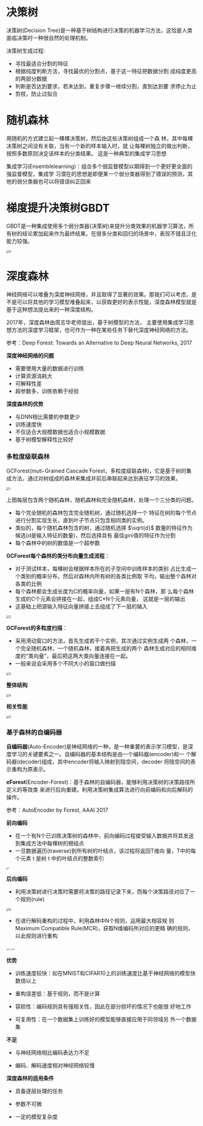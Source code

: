 # 决策树

决策树(Decision Tree)是一种基于树结构进行决策的机器学习方法，这恰是人类面临决策时一种很自然的处理机制。

决策树生成过程:

- 寻找最适合分割的特征
- 根据纯度判断方法，寻找最优的分割点，基于这一特征把数据分割 成纯度更高的两部分数据
- 判断是否达到要求，若未达到，重复步骤一继续分割，直到达到要 求停止为止
- 剪枝，防止过拟合

# 随机森林

用随机的方式建立起一棵棵决策树，然后由这些决策树组成一个森 林，其中每棵决策树之间没有关联，当有一个新的样本输入时，就 让每棵树独立的做出判断，按照多数原则决定该样本的分类结果。 这是一种典型的集成学习思想

集成学习(Ensemblelearning)：组合多个弱监督模型以期得到一个更好更全面的强监督模型，集成学 习潜在的思想是即便某一个弱分类器得到了错误的预测，其他的弱分类器也可以将错误纠正回来

# 梯度提升决策树GBDT

GBDT是一种集成使用多个弱分类器(决策树)来提升分类效果的机器学习算法，所有树的结论累加起来作为最终结果。在很多分类和回归的场景中，表现不错且泛化能力较强。

<img src="../image/DF/6.png" alt="6" style="zoom:50%;" />

# 深度森林

神经网络可以堆叠为深度神经网络，并且取得了显著的效果。那我们可以考虑，是不是可以将其他的学习模型堆叠起来，以获取更好的表示性能，深度森林模型就是基于这种想法提出来的一种深度结构。

2017年，深度森林由周志华老师提出，基于树模型的方法， 主要使用集成学习思想方法的深度学习框架，也可作为一种在某些任务下替代深度神经网络的方法。

参考：Deep Forest: Towards an Alternative to Deep Neural Networks, 2017

**深度神经网络的问题**

- 需要使用大量的数据进行训练
- 计算资源消耗大
- 可解释性差
- 超参数多，训练依赖于经验

**深度森林的优势**

- 与DNN相比需要的参数更少
- 训练速度快
- 不仅适合大规模数据也适合小规模数据 
- 基于树模型解释性比较好

### 多粒度级联森林

GCForest(muti-Grained Cascade Forest，多粒度级联森林)，它是基于树的集成方法，通过对树组成的森林来集成并前后串联起来达到表征学习的效果。

<img src="../image/DF/1.png" alt="1" style="zoom:50%;" />

上图每层包含两个随机森林，随机森林和完全随机森林，处理一个三分类的问题。

- 每个完全随机的森林包含完全随机树，通过随机选择一个 特征在树的每个节点进行分割实现生长，直到叶子节点只包含相同类的实例。
- 类似的，每个随机森林包含的树，通过随机选择 $\sqrt{d}$ 数量的特征作为候选(d是输入特征的数量)，然后选择具有 最佳gini值的特征作为分割
- 每个森林中的树的数值是一个超参数

**GCForest每个森林的类分布向量生成流程**：

- 对于测试样本，每棵树会根据样本所在的子空间中训练样本的类别 占比生成一个类别的概率分布，然后对森林内所有树的各类比例取 平均，输出整个森林对各类的比例
- 每个森林都会生成长度为C的概率向量，如果一层有N个森林，那 么每个森林生成的C个元素会拼接在一起，组成C*N个元素向量， 这就是一层的输出
- 这基础上把源输入特征向量拼接上去组成了下一层的输入

<img src="../image/DF/2.png" alt="2" style="zoom:50%;" />

**GCForest的多粒度扫描**：

- 采用滑动窗口的方法，首先生成若干个实例，其次通过实例生成两 个森林，一个完全随机森林，一个随机森林，接着再把生成的两个 森林生成对应的相同维度的“类向量”，最后把这两大类向量连接在一起。
- 一般来说会采用多个不同大小的窗口做扫描

<img src="../image/DF/3.png" alt="3" style="zoom:50%;" />

**整体结构**

<img src="../image/DF/4.png" alt="4" style="zoom:50%;" />

**相关性能**

<img src="../image/DF/5.png" alt="5" style="zoom:50%;" />

### 基于森林的自编码器

**自编码器**(Auto-Encoder)是神经网络的一种，是一种重要的表示学习模型，是深度学习的关键要素之一。自编码器的基本结构是由一个编码器(encoder)和一 个解码器(decoder)组成，其中encoder将输入映射到隐空间，decoder 将隐空间的表示重构为原表示。

**eForest**(Encoder-Forest)：基于森林的自编码器，能够利用决策树的决策路径所定义的等效类 来进行后向重建。利用决策树集成算法进行向前编码和向后解码的操作。

参考：AutoEncoder by Forest, AAAI 2017

**前向编码**

- 在一个有N个已训练决策树的森林中，前向编码过程接受输入数据并将其发送到集成方法中每棵树的根结点
- 一旦数据遍历(traverse)到所有树的叶结点，该过程将返回T维向 量，T中的每个元素 t 是树 t 中的叶结点的整数索引

<img src="../image/DF/7.png" alt="7" style="zoom:33%;" />

**后向编码**

- 利用决策树进行决策时需要将决策的路径记录下来，而每个决策路径对应了一个规则(rule)

<img src="../image/DF/8.png" alt="8" style="zoom:50%;" />

- 在进行解码重构的过程中，利用森林中N个规则，运用最大相容规 则Maximum Compatible Rule(MCR)，获取N维编码所对应的更精 确的规则，以此规则进行重构

<img src="../image/DF/9.png" alt="9" style="zoom:33%;" />

<img src="../image/DF/10.png" alt="10" style="zoom:33%;" />

**优势**

- 训练速度较快：如在MNIST和CIFAR10上的训练速度比基于神经网络的模型快数倍以上

- 重构误差低：基于规则，而不是计算

- 容损性：编码规则具有强相关性，因此在部分损坏的情况下也能很 好地工作

- 可复用性：在一个数据集上训练好的模型能够直接应用于同领域另 外一个数据集

**不足**

- 与神经网络相比编码表达力不足

- 编码、解码速度相对神经网络较慢

**深度森林的适用条件**

- 具备逐层处理的任务

- 参数不可微

- 一定的模型复杂度

























